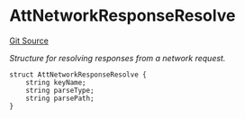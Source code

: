 # AttNetworkResponseResolve
[Git Source](https://github.com/primus-labs/zkTLS-contracts/blob/22782d123c4a94bbb8308ff89b2388f9394ba26e/src/IPrimusZkTLS.sol)

*Structure for resolving responses from a network request.*


```solidity
struct AttNetworkResponseResolve {
    string keyName;
    string parseType;
    string parsePath;
}
```

